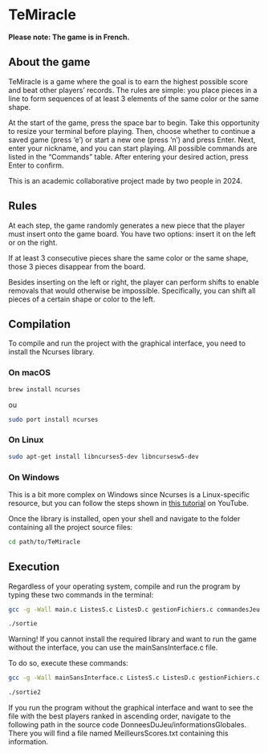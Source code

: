 # TeMiracle

**Please note: The game is in French.**

## About the game

TeMiracle is a game where the goal is to earn the highest possible score and beat other players’ records. The rules are simple: you place pieces in a line to form sequences of at least 3 elements of the same color or the same shape.

At the start of the game, press the space bar to begin. Take this opportunity to resize your terminal before playing. Then, choose whether to continue a saved game (press ‘e’) or start a new one (press ‘n’) and press Enter. Next, enter your nickname, and you can start playing. All possible commands are listed in the “Commands” table. After entering your desired action, press Enter to confirm.

This is an academic collaborative project made by two people in 2024.

## Rules

At each step, the game randomly generates a new piece that the player must insert onto the game board. You have two options: insert it on the left or on the right.

If at least 3 consecutive pieces share the same color or the same shape, those 3 pieces disappear from the board.

Besides inserting on the left or right, the player can perform shifts to enable removals that would otherwise be impossible. Specifically, you can shift all pieces of a certain shape or color to the left.

## Compilation

To compile and run the project with the graphical interface, you need to install the Ncurses library.

### On macOS

```bash
brew install ncurses
```

ou 

```bash
sudo port install ncurses 
```

### On Linux

```bash
sudo apt-get install libncurses5-dev libncursesw5-dev
```

### On Windows 

This is a bit more complex on Windows since Ncurses is a Linux-specific resource, but you can follow the steps shown in [this tutorial](https://www.youtube.com/watch?v=DtHO5DBZQHw) on YouTube.


Once the library is installed, open your shell and navigate to the folder containing all the project source files:

```bash
cd path/to/TeMiracle
```

## Execution

Regardless of your operating system, compile and run the program by typing these two commands in the terminal:

```bash
gcc -g -Wall main.c ListesS.c ListesD.c gestionFichiers.c commandesJeu.c affichage.c -o sortie -lncurses
```

```bash
./sortie
```

Warning!
If you cannot install the required library and want to run the game without the interface, you can use the mainSansInterface.c file.

To do so, execute these commands:

```bash
gcc -g -Wall mainSansInterface.c ListesS.c ListesD.c gestionFichiers.c commandesJeu.c -o sortie2
```

```bash
./sortie2
```

If you run the program without the graphical interface and want to see the file with the best players ranked in ascending order, navigate to the following path in the source code DonneesDuJeu/informationsGlobales. There you will find a file named MeilleursScores.txt containing this information.
